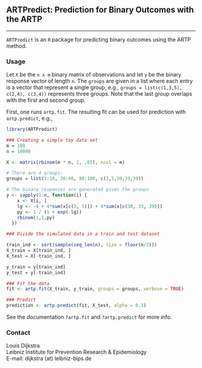 ## ARTPredict: Prediction for Binary Outcomes with the ARTP 
--------------------------------------------------------

`ARTPredict` is an `R` package for predicting binary outcomes using the ARTP method. 

### Usage 

Let `X` be the `n x m` binary matrix of observations and let `y` be the binary response vector of length `n`. The `groups` are given in a list where each entry is a vector that represent a single group, e.g., `groups = list(c(1,3,5), c(2,4), c(3,4))` represents three groups. Note that the last group overlaps with the first and second group. 

First, one runs `artp.fit`. The resulting fit can be used for prediction with `artp.predict`, e.g., 

```R
library(ARTPredict)

### Creating a simple toy data set
m = 100
n = 10000

X <- matrix(rbinom(m * n, 1, .05), ncol = m)

# There are 4 groups:
groups = list(1:10, 30:40, 80:100, c(3,5,30,33,39))

# The binary responses are generated given the groups
y <- sapply(1:n, function(i) {
    x <- X[i, ]
    lg <- -4 + 4*sum(x[c(3, 5)]) + 4*sum(x[c(30, 33, 39)])
    py <- 1 / (1 + exp(-lg))
    rbinom(1,1,py)
  })

### Divide the simulated data in a train and test dataset

train_ind <- sort(sample(seq_len(n), size = floor(n/2)))
X_train = X[train_ind, ]
X_test = X[-train_ind, ]

y_train = y[train_ind]
y_test = y[-train_ind]

### Fit the data
fit <- artp.fit(X_train, y_train, groups = groups, verbose = TRUE)

### Predict
prediction <- artp.predict(fit, X_test, alpha = 0.1)
``` 

See the documentation `?artp.fit` and `?artp.predict` for more info. 

### Contact

Louis Dijkstra\
Leibniz Institute for Prevention Research & Epidemiology  
E-mail: dijkstra (at) leibniz-bips.de